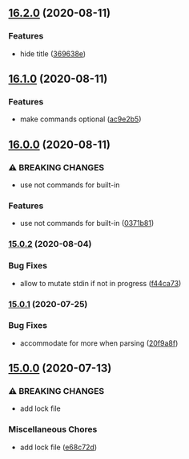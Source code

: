 ## [16.2.0](https://github.com/ndabAP/vue-command/compare/v16.1.0...v16.2.0) (2020-08-11)


### Features

* hide title ([369638e](https://github.com/ndabAP/vue-command/commit/369638e24ae74d5da2823f861ccfee4cb336bdf6))

## [16.1.0](https://github.com/ndabAP/vue-command/compare/v16.0.0...v16.1.0) (2020-08-11)


### Features

* make commands optional ([ac9e2b5](https://github.com/ndabAP/vue-command/commit/ac9e2b54b9a540b1919520461c3bdec7bd2171d2))

## [16.0.0](https://github.com/ndabAP/vue-command/compare/v15.0.2...v16.0.0) (2020-08-11)


### ⚠ BREAKING CHANGES

* use not commands for built-in

### Features

* use not commands for built-in ([0371b81](https://github.com/ndabAP/vue-command/commit/0371b81a36d8c8beddceffdd55226372dc4b81ab))

### [15.0.2](https://github.com/ndabAP/vue-command/compare/v15.0.1...v15.0.2) (2020-08-04)


### Bug Fixes

* allow to mutate stdin if not in progress ([f44ca73](https://github.com/ndabAP/vue-command/commit/f44ca73fe7d9c53eef173d66361a0bb519ff72bb))

### [15.0.1](https://github.com/ndabAP/vue-command/compare/v15.0.0...v15.0.1) (2020-07-25)


### Bug Fixes

* accommodate for more when parsing ([20f9a8f](https://github.com/ndabAP/vue-command/commit/20f9a8fe7a36f8037edaf3a388354594c2d64e3a))

## [15.0.0](https://github.com/ndabAP/vue-command/compare/v14.0.0...v15.0.0) (2020-07-13)


### ⚠ BREAKING CHANGES

* add lock file

### Miscellaneous Chores

* add lock file ([e68c72d](https://github.com/ndabAP/vue-command/commit/e68c72d63a31c8127461d6403a17a2b0520e3422))
